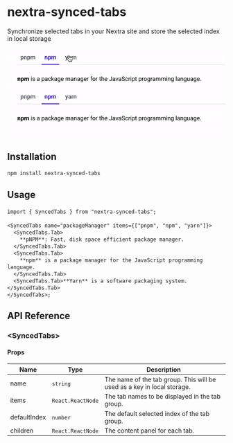 # nextra-synced-tabs

Synchronize selected tabs in your Nextra site and store the selected index in local storage

![Demo](/.readme/synced-tabs.gif)

## Installation

```bash
npm install nextra-synced-tabs
```

## Usage

```tsx
import { SyncedTabs } from "nextra-synced-tabs";

<SyncedTabs name="packageManager" items={["pnpm", "npm", "yarn"]}>
  <SyncedTabs.Tab>
    **pNPM**: Fast, disk space efficient package manager.
  </SyncedTabs.Tab>
  <SyncedTabs.Tab>
    **npm** is a package manager for the JavaScript programming language.
  </SyncedTabs.Tab>
  <SyncedTabs.Tab>**Yarn** is a software packaging system.</SyncedTabs.Tab>
</SyncedTabs>;
```

## API Reference

### \<SyncedTabs\>

#### Props

| Name         | Type              | Description                                                             |
| ------------ | ----------------- | ----------------------------------------------------------------------- |
| name         | `string`          | The name of the tab group. This will be used as a key in local storage. |
| items        | `React.ReactNode` | The tab names to be displayed in the tab group.                         |
| defaultIndex | `number`          | The default selected index of the tab group.                            |
| children     | `React.ReactNode` | The content panel for each tab.                                         |
